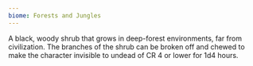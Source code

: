 ```yaml
---
biome: Forests and Jungles
---
```

A black, woody shrub that grows in deep-forest environments, far from civilization. The branches of the shrub can be broken off and chewed to make the character invisible to undead of CR 4 or lower for 1d4 hours. 


